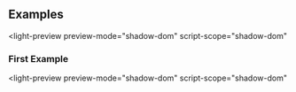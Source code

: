 ---
---


<role-menu hidden></role-menu>

## Examples

<light-preview
  preview-mode="shadow-dom"
  script-scope="shadow-dom"
>
  <script slot="code" type="text/plain">
    <ul role="menu">
      <li role="none"><div tabindex="0" href="#" role="menuitem">Menu Item 1</div></li>
      <li role="none">
        <div tabindex="0" href="#" role="menuitem">Menu Item 2</div>
        <ul role="menu">
          <li role="none">
            <div tabindex="0" href="#" role="menuitem">Sub Menu Item 1</div>
          </li>
          <li role="none">
            <div tabindex="0" href="#" role="menuitem">
              Sub Menu Item 2
            </div>
          </li>
          <li role="none">
            <div tabindex="0" href="#" role="menuitem">Sub Menu Item 3</div>
          </li>
        </ul>
      </li>
      <li role="none">
        <div tabindex="0" href="#" role="menuitem">Menu Item 3</div>
      </li>
      <li role="none">
        <div tabindex="0" href="#" role="menuitem">Menu Item 4</div>
      </li>
    </ul>
  </script>
</light-preview>

### First Example

<light-preview
  preview-mode="shadow-dom"
  script-scope="shadow-dom"
>
  <script slot="code" type="text/plain">
    <role-menu-dropdown>
      <div slot="trigger">
        Menu Options
      </div>
      <role-menu>
        <role-menu-item>Menu Item 1</role-menu-item>
        <role-menu-item>
          <div>Menu Item 2</div>
          <role-menu-dropdown slot="submenu-trigger">
            <role-menu>
              <role-menu-item>Sub Menu Item 1</role-menu-item>
              <role-menu-item>Sub Menu Item 2</role-menu-item>
              <role-menu-item>Sub Menu Item 3</role-menu-item>
            </role-menu>
          </role-menu-dropdown>
        </role-menu-item>
        <role-menu-item>Menu Item 3</role-menu-item>
        <role-menu-item>Menu Item 4</role-menu-item>
      </role-menu>
    </role-menu-dropdown>
  </script>
</light-preview>
